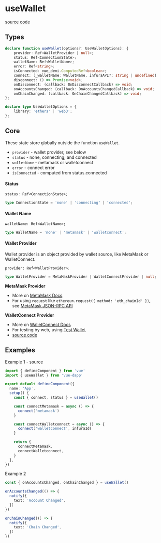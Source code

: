 # useWallet

[source code](https://github.com/chnejohnson/vue-dapp/blob/main/src/composables/useWallet.ts)

## Types
```typescript
declare function useWallet(options?: UseWalletOptions): {
    provider: Ref<WalletProvider | null>;
    status: Ref<ConnectionState>;
    walletName: Ref<WalletName>;
    error: Ref<string>;
    isConnected: vue_demi.ComputedRef<boolean>;
    connect: (_walletName: WalletName, infuraAPI?: string | undefined) => Promise<void>;
    disconnect: () => Promise<void>;
    onDisconnect: (callback: OnDisconnectCallback) => void;
    onAccountsChanged: (callback: OnAccountsChangedCallback) => void;
    onChainChanged: (callback: OnChainChangedCallback) => void;
};

declare type UseWalletOptions = {
    library: 'ethers' | 'web3';
};
```

## Core

These state store globally outside the function `useWallet`.

- `provider` - wallet provider, see below
- `status` - none, connecting, and connected
- `walletName` - metamask or walletconnect
- `error` - connect error
- `isConnected` - computed from status.connected

#### Status
`status: Ref<ConnectionState>;`

```ts
type ConnectionState = 'none' | 'connecting' | 'connected';
```

#### Wallet Name
`walletName: Ref<WalletName>;`
```ts
type WalletName = 'none' | 'metamask' | 'walletconnect';
```


#### Wallet Provider
Wallet provider is an object provided by wallet source, like MetaMask or WalletConnect.


`provider: Ref<WalletProvider>;`


```ts
type WalletProvider = MetaMaskProvider | WalletConnectProvider | null;
```

**MetaMask Provider**
- More on [MetaMask Docs](https://docs.metamask.io/guide/ethereum-provider.html#table-of-contents)
- For using `request` like `ethereum.request({ method: 'eth_chainId' })`, see [MetaMask JSON-RPC API](https://metamask.github.io/api-playground/api-documentation/)

**WalletConnect Provider**
- More on [WalletConnect Docs](https://docs.walletconnect.org/quick-start/dapps/web3-provider)
- For testing by web, using [Test Wallet](https://test.walletconnect.org/)
- [source code](https://github.com/WalletConnect/walletconnect-monorepo/blob/v1.0/packages/providers/web3-provider/src/index.ts)




## Examples

Example 1 -  [source](https://github.com/chnejohnson/vue-dapp/blob/main/src/components/Board.vue)

```ts
import { defineComponent } from 'vue'
import { useWallet } from 'vue-dapp'

export default defineComponent({
  name: 'App',
  setup() {
    const { connect, status } = useWallet()

    const connectMetamask = async () => {
      connect('metamask')
    }

    const connectWalletconnect = async () => {
      connect('walletconnect', infuraId)
    }

    return {
      connectMetamask,
      connectWalletconnect,
    }
  },
})
```

Example 2
```ts
const { onAccountsChanged, onChainChanged } = useWallet()

onAccountsChanged(() => {
  notify({
    text: 'Account Changed',
  })
})

onChainChanged(() => {
  notify({
    text: 'Chain Changed',
  })
})
```